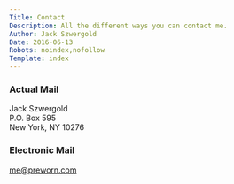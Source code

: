 ```yaml
---
Title: Contact
Description: All the different ways you can contact me.
Author: Jack Szwergold
Date: 2016-06-13
Robots: noindex,nofollow
Template: index
---
```


### Actual Mail
Jack Szwergold<br />
P.O. Box 595<br />
New York, NY 10276

### Electronic Mail
[me@preworn.com](mailto:me@preworn.com?Subject=Preworn%20Website%20Query)

